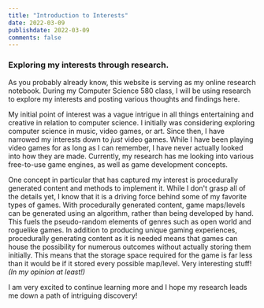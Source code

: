 ```yaml
---
title: "Introduction to Interests"
date: 2022-03-09
publishdate: 2022-03-09
comments: false
---
```

### Exploring my interests through research.

As you probably already know, this website is serving as my online research notebook. During my Computer Science 580 class, I will be using research to explore my interests and posting various thoughts and findings here.

My initial point of interest was a vague intrigue in all things entertaining and creative in relation to computer science. I initially was considering exploring computer science in music, video games, or art. Since then, I have narrowed my interests down to *just* video games. While I have been playing video games for as long as I can remember, I have never actually looked into how they are made. Currently, my research has me looking into various free-to-use game engines, as well as game development concepts.

One concept in particular that has captured my interest is procedurally generated content and methods to implement it. While I don't grasp all of the details yet, I know that it is a driving force behind some of my favorite types of games. With procedurally generated content, game maps/levels can be generated using an algorithm, rather than being developed by hand. This fuels the pseudo-random elements of genres such as open world and roguelike games. In addition to producing unique gaming experiences, procedurally generating content as it is needed means that games can house the possibility for numerous outcomes without actually storing them initially. This means that the storage space required for the game is far less than it would be if it stored every possible map/level. Very interesting stuff! *(In my opinion at least!)*

I am very excited to continue learning more and I hope my research leads me down a path of intriguing discovery!
